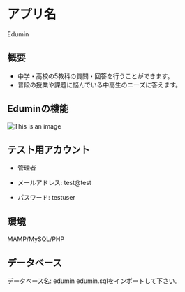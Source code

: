 # アプリ名
Edumin

## 概要
* 中学・高校の5教科の質問・回答を行うことができます。
* 普段の授業や課題に悩んでいる中高生のニーズに答えます。

## Eduminの機能
![This is an image](https://user-images.githubusercontent.com/98451802/151657653-4937e057-34c0-4f66-96f7-425448b8208f.png)

## テスト用アカウント

* 管理者

* メールアドレス: test@test

* パスワード: testuser

## 環境
MAMP/MySQL/PHP

## データベース

データベース名: edumin
edumin.sqlをインポートして下さい。
